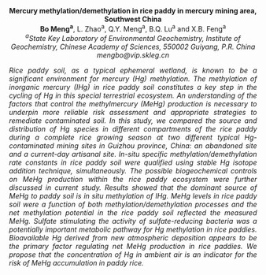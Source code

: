 <center><strong>Mercury methylation/demethylation in rice paddy in mercury mining
area, Southwest China</strong>

<center><strong>Bo Meng<sup>a</sup></strong>, L. Zhao<sup>a</sup>, Q.Y. Meng<sup>a</sup>, B.Q. Lu<sup>a</sup> and X.B. Feng<sup>a</sup>

<center><i><sup>a</sup>State Key Laboratory of Environmental Geochemistry, Institute of
Geochemistry, Chinese Academy of Sciences, 550002 Guiyang, P.R. China<i>

<center><i>mengbo@vip.skleg.cn<i>

<p style="text-align:justify">Rice paddy soil, as a typical ephemeral wetland, is known to be a
significant environment for mercury (Hg) methylation. The methylation of
inorganic mercury (IHg) in rice paddy soil constitutes a key step in the
cycling of Hg in this special terrestrial ecosystem. An understanding of
the factors that control the methylmercury (MeHg) production is
necessary to underpin more reliable risk assessment and appropriate
strategies to remediate contaminated soil. In this study, we compared
the source and distribution of Hg species in different compartments of
the rice paddy during a complete rice growing season at two different
typical Hg-contaminated mining sites in Guizhou province, China: an
abandoned site and a current-day artisanal site. <i>In-situ</i> specific
methylation/demethylation rate constants in rice paddy soil were
qualified using stable Hg isotope addition technique, simultaneously.
The possible biogeochemical controls on MeHg production within the rice
paddy ecosystem were further discussed in current study. Results showed
that the dominant source of MeHg to paddy soil is in situ methylation of
IHg. MeHg levels in rice paddy soil were a function of both
methylation/demethylation processes and the net methylation potential in
the rice paddy soil reflected the measured MeHg. Sulfate stimulating the
activity of sulfate-reducing bacteria was a potentially important
metabolic pathway for Hg methylation in rice paddies. Bioavailable Hg
derived from new atmospheric deposition appears to be the primary factor
regulating net MeHg production in rice paddies. We propose that the
concentration of Hg in ambient air is an indicator for the risk of MeHg
accumulation in paddy rice.
